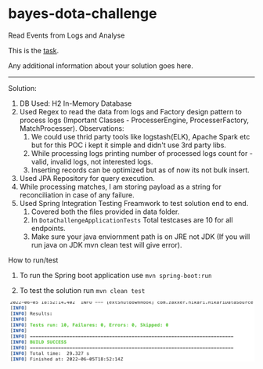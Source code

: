 # bayes-dota-challenge
Read Events from Logs and Analyse 

This is the [task](TASK.md).

Any additional information about your solution goes here.

----------------------

Solution:

1. DB Used: H2 In-Memory Database
2. Used Regex to read the data from logs and Factory design pattern to process logs (Important Classes - ProcesserEngine, ProcesserFactory, MatchProcesser).
    Observations:
    1. We could use thrid party tools like logstash(ELK), Apache Spark etc but for this POC i kept it simple and didn't use 3rd party libs.
    2. While processing logs printing number of processed logs count for - valid, invalid logs, not interested logs.
    3. Inserting records can be optimized but as of now its not bulk insert.
3. Used JPA Repository for query execution.
4. While processing matches, I am storing payload as a string for reconciliation in case of any failure. 
5. Used Spring Integration Testing Freamwork to test solution end to end.
    1. Covered both the files provided in data folder.
    2. In ``DotaChallengeApplicationTests`` Total testcases are 10 for all endpoints.
    3. Make sure your java enviornment path is on JRE not JDK (If you will run java on JDK mvn clean test will give error).

How to run/test

1. To run the Spring boot application use
  `mvn spring-boot:run`

2. To test the solution run 
  `mvn clean test`
  
![test_case](test_case.png "Optional title")
  

